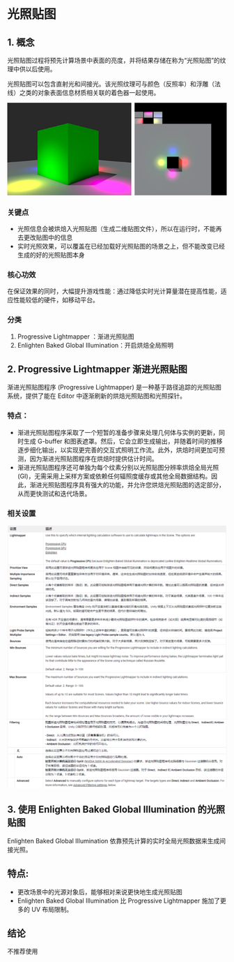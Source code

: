 # 光照贴图

## 1. 概念

光照贴图过程将预先计算场景中表面的亮度，并将结果存储在称为“光照贴图”的纹理中供以后使用。

光照贴图可以包含直射光和间接光。该光照纹理可与颜色（反照率）和浮雕（法线）之类的对象表面信息材质相关联的着色器一起使用。

![](../imgs/Lightmap.png)

### 关键点

* 光照信息会被烘焙入光照贴图（生成二维贴图文件），所以在运行时，不能再去更改贴图中的信息
* 实时光照效果，可以覆盖在已经加载好光照贴图的场景之上，但不能改变已经生成的好的光照贴图本身

### 核心功效

在保证效果的同时，大幅提升游戏性能：通过降低实时光计算量潜在提高性能，适应性能较低的硬件，如移动平台。

### 分类
1. Progressive Lightmapper ：渐进光照贴图
2. Enlighten Baked Global Illumination：开启烘焙全局照明

## 2. Progressive Lightmapper 渐进光照贴图

渐进光照贴图程序 (Progressive Lightmapper) 是一种基于路径追踪的光照贴图系统，提供了能在 Editor 中逐渐刷新的烘焙光照贴图和光照探针。

### 特点：
* 渐进光照贴图程序采取了一个短暂的准备步骤来处理几何体与实例的更新，同时生成 G-buffer 和图表遮罩。然后，它会立即生成输出，并随着时间的推移逐步细化输出，以实现更完善的交互式照明工作流。此外，烘焙时间更加可预测，因为渐进光照贴图程序在烘焙时提供估计时间。
* 渐进光照贴图程序还可单独为每个纹素分别以光照贴图分辨率烘焙全局光照 (GI)，无需采用上采样方案或依赖任何辐照度缓存或其他全局数据结构。因此，渐进光照贴图程序具有强大的功能，并允许您烘焙光照贴图的选定部分，从而更快测试和迭代场景。

### 相关设置

![](../imgs/lp01.png)
![](../imgs/lp02.png)


## 3. 使用 Enlighten Baked Global Illumination 的光照贴图

Enlighten Baked Global Illumination 依靠预先计算的实时全局光照数据来生成间接光照。

## 特点:
* 更改场景中的光源对象后，能够相对来说更快地生成光照贴图
* Enlighten Baked Global Illumination 比 Progressive Lightmapper 施加了更多的 UV 布局限制。

## 结论

不推荐使用
